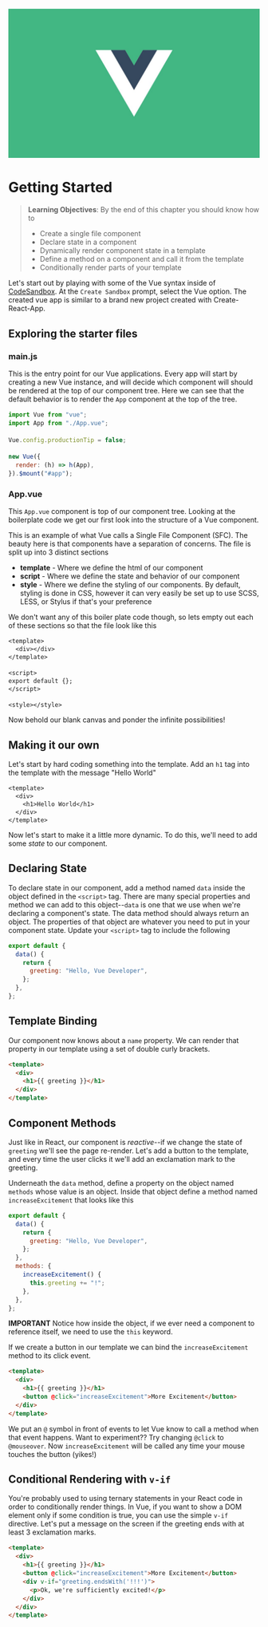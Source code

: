 ![Vue Logo](../images/banner.jpg)

# Getting Started

> **Learning Objectives**: By the end of this chapter you should know how to
>
> - Create a single file component
> - Declare state in a component
> - Dynamically render component state in a template
> - Define a method on a component and call it from the template
> - Conditionally render parts of your template

Let's start out by playing with some of the Vue syntax inside of [CodeSandbox](https://codesandbox.io/s). At the `Create Sandbox` prompt, select the Vue option. The created vue app is similar to a brand new project created with Create-React-App.

## Exploring the starter files

### main.js

This is the entry point for our Vue applications. Every app will start by creating a new Vue instance, and will decide which component will should be rendered at the top of our component tree. Here we can see that the default behavior is to render the `App` component at the top of the tree.

```js
import Vue from "vue";
import App from "./App.vue";

Vue.config.productionTip = false;

new Vue({
  render: (h) => h(App),
}).$mount("#app");
```

### App.vue

This `App.vue` component is top of our component tree. Looking at the boilerplate code we get our first look into the structure of a Vue component.

This is an example of what Vue calls a Single File Component (SFC). The beauty here is that components have a separation of concerns. The file is split up into 3 distinct sections

- **template** - Where we define the html of our component
- **script** - Where we define the state and behavior of our component
- **style** - Where we define the styling of our components. By default, styling is done in CSS, however it can very easily be set up to use SCSS, LESS, or Stylus if that's your preference

We don't want any of this boiler plate code though, so lets empty out each of these sections so that the file look like this

```vue
<template>
  <div></div>
</template>

<script>
export default {};
</script>

<style></style>
```

Now behold our blank canvas and ponder the infinite possibilities!

## Making it our own

Let's start by hard coding something into the template. Add an `h1` tag into the template with the message "Hello World"

```vue
<template>
  <div>
    <h1>Hello World</h1>
  </div>
</template>
```

Now let's start to make it a little more dynamic. To do this, we'll need to add some _state_ to our component.

## Declaring State

To declare state in our component, add a method named `data` inside the object defined in the `<script>` tag. There are many special properties and method we can add to this object--`data` is one that we use when we're declaring a component's state. The data method should always return an object. The properties of that object are whatever you need to put in your component state. Update your `<script>` tag to include the following

```js
export default {
  data() {
    return {
      greeting: "Hello, Vue Developer",
    };
  },
};
```

## Template Binding

Our component now knows about a `name` property. We can render that property in our template using a set of double curly brackets.

```html
<template>
  <div>
    <h1>{{ greeting }}</h1>
  </div>
</template>
```

## Component Methods

Just like in React, our component is _reactive_--if we change the state of `greeting` we'll see the page re-render. Let's add a button to the template, and every time the user clicks it we'll add an exclamation mark to the greeting.

Underneath the `data` method, define a property on the object named `methods` whose value is an object. Inside that object define a method named `increaseExcitement` that looks like this

```js
export default {
  data() {
    return {
      greeting: "Hello, Vue Developer",
    };
  },
  methods: {
    increaseExcitement() {
      this.greeting += "!";
    },
  },
};
```

**IMPORTANT** Notice how inside the object, if we ever need a component to reference itself, we need to use the `this` keyword.

If we create a button in our template we can bind the `increaseExcitement` method to its click event.

```html
<template>
  <div>
    <h1>{{ greeting }}</h1>
    <button @click="increaseExcitement">More Excitement</button>
  </div>
</template>
```

We put an `@` symbol in front of events to let Vue know to call a method when that event happens. Want to experiment?? Try changing `@click` to `@mouseover`. Now `increaseExcitement` will be called any time your mouse touches the button (yikes!)

## Conditional Rendering with `v-if`

You're probably used to using ternary statements in your React code in order to conditionally render things. In Vue, if you want to show a DOM element only if some condition is true, you can use the simple `v-if` directive. Let's put a message on the screen if the greeting ends with at least 3 exclamation marks.

```html
<template>
  <div>
    <h1>{{ greeting }}</h1>
    <button @click="increaseExcitement">More Excitement</button>
    <div v-if="greeting.endsWith('!!!')">
      <p>Ok, we're sufficiently excited!</p>
    </div>
  </div>
</template>
```
